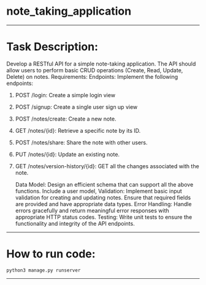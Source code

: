 # note_taking_application

---

# Task Description:

Develop a RESTful API for a simple note-taking application. The API should allow users to perform basic CRUD operations (Create, Read, Update, Delete) on notes.
Requirements:
Endpoints: Implement the following endpoints:

1. POST /login: Create a simple login view
2. POST /signup: Create a single user sign up view
3. POST /notes/create: Create a new note.
4. GET /notes/{id}: Retrieve a specific note by its ID.
5. POST /notes/share: Share the note with other users.
6. PUT /notes/{id}: Update an existing note.
7. GET /notes/version-history/{id}: GET all the changes associated with the note.

   Data Model: Design an efficient schema that can support all the above functions. Include a user model,
   Validation: Implement basic input validation for creating and updating notes. Ensure that required fields are provided and have appropriate data types.
   Error Handling: Handle errors gracefully and return meaningful error responses with appropriate HTTP status codes.
   Testing: Write unit tests to ensure the functionality and integrity of the API endpoints.

---

# How to run code:

    python3 manage.py runserver

---
